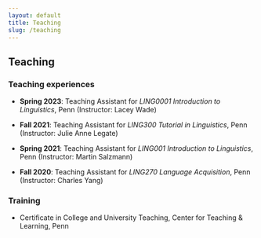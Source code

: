 ```yaml
---
layout: default
title: Teaching
slug: /teaching
---
```


## Teaching

### Teaching experiences

* **Spring 2023**: Teaching Assistant for *LING0001 Introduction to Linguistics*, Penn (Instructor: Lacey Wade)

* **Fall 2021**: Teaching Assistant for *LING300 Tutorial in Linguistics*, Penn (Instructor: Julie Anne Legate)

* **Spring 2021**: Teaching Assistant for *LING001 Introduction to Linguistics*, Penn (Instructor: Martin Salzmann)

* **Fall 2020**: Teaching Assistant for *LING270 Language Acquisition*, Penn (Instructor: Charles Yang)

### Training

* Certificate in College and University Teaching, Center for Teaching & Learning, Penn


<br />
<br />
